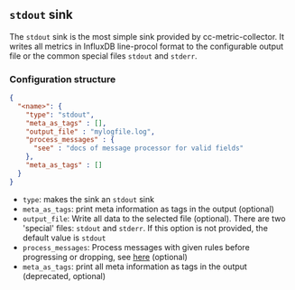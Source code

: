 <!--
---
title: Message sink to stdout or file
description: Message sink to stdout or file
categories: [cc-lib]
tags: ['Admin', 'Developer']
weight: 2
hugo_path: docs/reference/cc-lib/sinks/stdout.md
---
-->


## `stdout` sink

The `stdout` sink is the most simple sink provided by cc-metric-collector. It writes all metrics in InfluxDB line-procol format to the configurable output file or the common special files `stdout` and `stderr`.


### Configuration structure

```json
{
  "<name>": {
    "type": "stdout",
    "meta_as_tags" : [],
    "output_file" : "mylogfile.log",
    "process_messages" : {
      "see" : "docs of message processor for valid fields"
    },
    "meta_as_tags" : []
  }
}
```

- `type`: makes the sink an `stdout` sink
- `meta_as_tags`: print meta information as tags in the output (optional)
- `output_file`: Write all data to the selected file (optional). There are two 'special' files: `stdout` and `stderr`. If this option is not provided, the default value is `stdout`
- `process_messages`: Process messages with given rules before progressing or dropping, see [here](../pkg/messageProcessor/README.md)  (optional)
- `meta_as_tags`: print all meta information as tags in the output (deprecated, optional)

